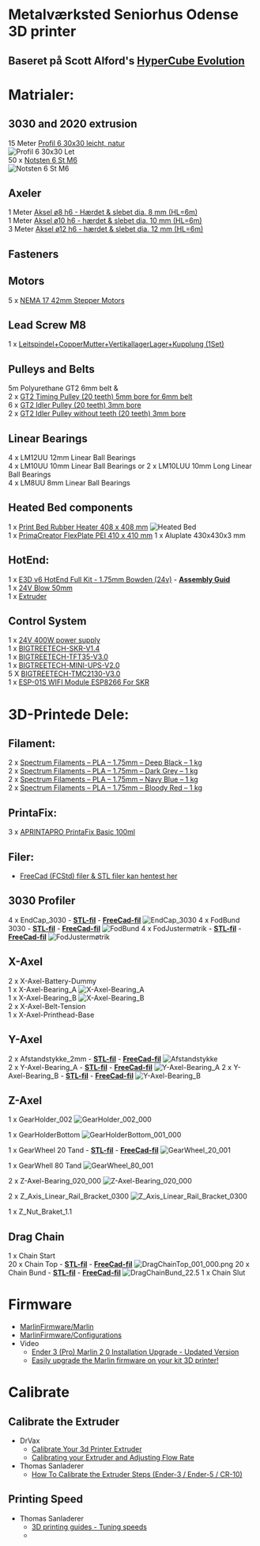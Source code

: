 # Metalværksted Seniorhus Odense 3D printer  
## Baseret på Scott Alford's [HyperCube Evolution](https://www.thingiverse.com/thing:2254103)  

# Matrialer:
## 3030 and 2020 extrusion
15 Meter [Profil 6 30x30 leicht, natur](https://product.item24.de/directlink/de/pro/41906)  
![Profil 6 30x30 Let](https://product.item24.de/motion_data/catalog/images/1024/GRA_PRE_0041906__SALL__AINO__V1.jpg)  
50 x [Notsten 6 St M6](https://www.linearmodul.dk/)  
![Notsten 6 St M6](/images/Notsten_6_St_M6.png)


## Axeler 
1 Meter [Aksel ø8  h6 - Hærdet & slebet dia.  8 mm (HL=6m)](https://www.linearmodul.dk/)  
1 Meter [Aksel ø10 h6 - hærdet & slebet dia. 10 mm (HL=6m)](https://www.linearmodul.dk/)  
3 Meter [Aksel ø12 h6 - hærdet & slebet dia. 12 mm (HL=6m)](https://www.linearmodul.dk/)  

## Fasteners

## Motors
5 x [NEMA 17 42mm Stepper Motors](https://www.amazon.de/gp/product/B07STSYWY6/ref=ppx_yo_dt_b_asin_title_o08_s00?ie=UTF8&psc=1)  

## Lead Screw M8 
1 x [Leitspindel+CopperMutter+VertikallagerLager+Kupplung (1Set)](https://www.amazon.de/gp/product/B07LDZPSKL/ref=ppx_yo_dt_b_asin_title_o06_s02?ie=UTF8&psc=1)  

## Pulleys and Belts
5m Polyurethane GT2 6mm belt &   
2 x [GT2 Timing Pulley (20 teeth) 5mm bore for 6mm belt](https://www.amazon.de/gp/product/B06XKVX3FY/ref=ppx_yo_dt_b_asin_title_o08_s00?ie=UTF8&psc=1)  
6 x [GT2 Idler Pulley (20 teeth) 3mm bore](https://www.amazon.de/gp/product/B07K8FNGCZ/ref=ppx_yo_dt_b_asin_title_o06_s01?ie=UTF8&psc=1)  
2 x [GT2 Idler Pulley without teeth (20 teeth) 3mm bore](https://www.amazon.de/gp/product/B083RCTF7T/ref=ppx_yo_dt_b_asin_title_o05_s00?ie=UTF8&psc=1)  

## Linear Bearings  
4 x LM12UU 12mm Linear Ball Bearings  
4 x LM10UU 10mm Linear Ball Bearings or 2 x LM10LUU 10mm Long Linear Ball Bearings  
4 x LM8UU 8mm Linear Ball Bearings  

## Heated Bed components
1 x [Print Bed Rubber Heater 408 x 408 mm](https://3dstore.dk/tilbehoer/reservedele/creality-3d/cr10s/print-bed-rubber-heater-408-x-408-mm/) 
![Heated Bed](/images/20200405_093641.jpg)  
1 x [PrimaCreator FlexPlate PEI 410 x 410 mm](https://3dstore.dk/tilbehoer/print-surface/primacreator-flexplate-pei-410-x-410-mm/)
1 x Aluplate 430x430x3 mm

## HotEnd:
1 x [E3D v6 HotEnd Full Kit - 1.75mm Bowden (24v)](https://filament23d.dk/e3d-v6-hotend-full-kit-1-75mm-bowden-24v-da.html) - **[Assembly Guid](https://wiki.e3d-online.com/E3D-v6_Assembly)**  
1 x [24V Blow 50mm](https://filament23d.dk/24v-blow-50mm-da.html)  
1 x [Extruder](https://www.amazon.de/gp/product/B07TJ8PB7D/ref=ppx_yo_dt_b_asin_title_o07_s00?ie=UTF8&psc=1
)

## Control System
1 x [24V 400W power supply](https://www.amazon.de/gp/product/B01G257UHW/ref=ppx_yo_dt_b_asin_title_o02_s00?ie=UTF8&psc=1)  
1 x [BIGTREETECH-SKR-V1.4](https://github.com/bigtreetech/BIGTREETECH-SKR-V1.3/tree/master/BTT%20SKR%20V1.4)  
1 x [BIGTREETECH-TFT35-V3.0](https://github.com/bigtreetech/BIGTREETECH-TFT35-V3.0)  
1 x [BIGTREETECH-MINI-UPS-V2.0](https://github.com/bigtreetech/BIGTREETECH-MINI-UPS-V2.0/tree/master/BTT%20UPS%2024V%20V1.0)  
5 X [BIGTREETECH-TMC2130-V3.0](https://github.com/bigtreetech/BIGTREETECH-TMC2130-V3.0)  
1 x [ESP-01S WIFI Module ESP8266 For SKR](https://www.biqu.equipment/products/esp-01s-wifi-module-esp8266-for-skr-pro)  

# 3D-Printede Dele: 
## Filament:
2 x [Spectrum Filaments – PLA – 1.75mm – Deep Black – 1 kg](https://3dstore.dk/filament/spectrum-filaments-pla-1-75mm-deep-black-1-kg/)  
2 x [Spectrum Filaments – PLA – 1.75mm – Dark Grey – 1 kg](https://3dstore.dk/filament/spectrum-filaments-pla-1-75mm-dark-grey-1-kg/)  
2 x [Spectrum Filaments – PLA – 1.75mm – Navy Blue – 1 kg](https://3dstore.dk/filament/spectrum-filaments-pla-1-75mm-navy-blue-1-kg/)  
2 x [Spectrum Filaments – PLA – 1.75mm – Bloody Red – 1 kg](https://3dstore.dk/filament/spectrum-filaments-pla-1-75mm-bloody-red-1-kg/)  
## PrintaFix:
3 x [APRINTAPRO PrintaFix Basic 100ml](https://3dstore.dk/tilbehoer/printafix/aprintapro-printafix-basic/)  
## Filer:
* [FreeCad (FCStd) filer & STL filer kan hentest her](https://github.com/mstedet/Hypercube/tree/master/FreeCad)  
## 3030 Profiler
4 x EndCap_3030 - **[STL-fil](/FreeCad/3030/EndCap_3030.stl)** - **[FreeCad-fil](/FreeCad/3030/EndCap_3030.FCStd)**
 ![EndCap_3030](/FreeCad/3030/EndCap_3030.png)
4 x FodBund 3030 - **[STL-fil](/FreeCad/3030/Foot-30a.stl)** - **[FreeCad-fil](/FreeCad/3030/Foot-30a.FCStd)**
 ![FodBund](/FreeCad/3030/Foot-30a.png)
4 x FodJustermøtrik - **[STL-fil](/FreeCad/3030/Foot-30b.stl)** - **[FreeCad-fil](/FreeCad/3030/Foot-30b.FCStd)**
 ![FodJustermøtrik](/FreeCad/3030/Foot-30b.png)

## X-Axel
2 x X-Axel-Battery-Dummy  
1 x X-Axel-Bearing_A ![X-Axel-Bearing_A](FreeCad/X-Axel/X-Axel-Bearing_001a_000.png)  
1 x X-Axel-Bearing_B ![X-Axel-Bearing_B](FreeCad/X-Axel/X-Axel-Bearing_001b_000.png)  
2 x X-Axel-Belt-Tension  
1 x X-Axel-Printhead-Base

## Y-Axel
2 x Afstandstykke_2mm - **[STL-fil](/FreeCad/Y-Axel/Afstandstykke_2mm/Afstandstykke_2mm.stl)** - **[FreeCad-fil](/FreeCad/Y-Axel/Afstandstykke_2mm/Afstandstykke_2mm.FCStd)**
![Afstandstykke](FreeCad/Y-Axel/Afstandstykke_2mm/Afstandstykke_2mm_000.png)  
2 x Y-Axel-Bearing_A - **[STL-fil](FreeCad/Y-Axel/Y-Axel-Bearing_007/Y-Axel-Bearing_007a.stl)** - **[FreeCad-fil](/FreeCad/Y-Axel/Y-Axel-Bearing_007/Y-Axel-Bearing_007a.FCStd)**
 ![Y-Axel-Bearing_A](/FreeCad/Y-Axel/Y-Axel-Bearing_007/Y-Axel-Bearing_007a_000.png
 )
2 x Y-Axel-Bearing_B  - **[STL-fil](FreeCad/Y-Axel/Y-Axel-Bearing_007/Y-Axel-Bearing_007b.stl)** - **[FreeCad-fil](/FreeCad/Y-Axel/Y-Axel-Bearing_007/Y-Axel-Bearing_007b.FCStd)**
 ![Y-Axel-Bearing_B](FreeCad/Y-Axel/Y-Axel-Bearing_007/Y-Axel-Bearing_007b_000.png)

## Z-Axel
1 x GearHolder_002 ![GearHolder_002_000](/FreeCad/Z-Axel/Gear+Motor/GearHolder/GearHolder_002_000.png)

1 x GearHolderBottom ![GearHolderBottom_001_000](FreeCad/Z-Axel/Gear+Motor/GearHolder/GearHolderBottom_001_000.png)

1 x GearWheel 20 Tand - **[STL-fil](/FreeCad/Z-Axel/Gear+Motor/GearWheel_20_001.stl)** - **[FreeCad-fil](/FreeCad/Z-Axel/Gear+Motor/GearHolder/GearHolderBottom_20_001.FCStd)** 
![GearWheel_20_001](FreeCad/Z-Axel/Gear+Motor/GearWheel_20_001_000.png)  

1 x GearWhell 80 Tand ![GearWheel_80_001](/FreeCad/Z-Axel/Gear+Motor/GearWheel_80_001_000.png)  

2 x Z-Axel-Bearing_020_000 ![Z-Axel-Bearing_020_000](FreeCad/Z-Axel/Z-Axel-Bearing_020/Z-Axel-Bearing_020_000.png)  

2 x Z_Axis_Linear_Rail_Bracket_0300 ![Z_Axis_Linear_Rail_Bracket_0300](FreeCad/Z-Axel/Z_Axis_Linear_Rail_Bracket/Z_Axis_Linear_Rail_Bracket_0300.png)  

1 x Z_Nut_Braket_1.1

## Drag Chain
1 x Chain Start  
20 x Chain Top - **[STL-fil](/FreeCad/DragChain/DragChainTop_22.5.stl)** - **[FreeCad-fil](/FreeCad/DragChain/DragChainTop_22.5.FCStd)** 
![DragChainTop_001_000.png](/FreeCad/DragChain/DragChainTop_001_000.png)
20 x Chain Bund - **[STL-fil](/FreeCad/DragChain/DragChainBund_22.5.stl)** - **[FreeCad-fil](FreeCad/DragChain/DragChainBund_22.5.FCStd)**
![DragChainBund_22.5](/FreeCad/DragChain/DragChainBund_22.5_000.png) 
1 x Chain Slut  

# Firmware
* [MarlinFirmware/Marlin](https://github.com/MarlinFirmware/Marlin)
* [MarlinFirmware/Configurations](https://github.com/MarlinFirmware/Configurations/tree/import-2.0.x/config/examples/Creality)  
* Video 
  * [Ender 3 (Pro) Marlin 2 0 Installation Upgrade - Updated Version](https://www.youtube.com/watch?v=RbbzsJBpEhc&t=154s)  
  * [Easily upgrade the Marlin firmware on your kit 3D printer!](https://www.youtube.com/watch?v=lAKyZd63_ns)
 
# Calibrate
## Calibrate the Extruder
* DrVax
  * [Calibrate Your 3d Printer Extruder](https://www.youtube.com/watch?v=lRoCwxRZsvU)
  * [Calibrating your Extruder and Adjusting Flow Rate](https://docs.google.com/presentation/d/1wpuLDlLARoFbS7apN1uDdRoSiFpWugTFrTnqUJ-ni_s/edit#slide=id.gc6f9e470d_0_0)
* Thomas Sanladerer
  * [How To Calibrate the Extruder Steps (Ender-3 / Ender-5 / CR-10)](https://letsprint3d.net/how-to-calibrate-the-extruder-steps-ender-3-5-cr-10/)
## Printing Speed
* Thomas Sanladerer
  * [3D printing guides - Tuning speeds](https://www.youtube.com/watch?v=7HsIZuj9vOs)  
  * 